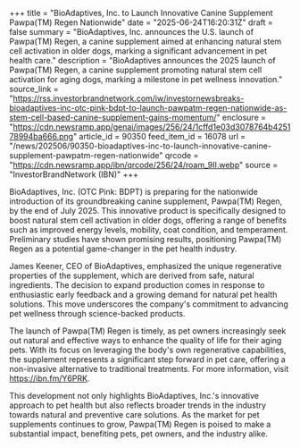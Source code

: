 +++
title = "BioAdaptives, Inc. to Launch Innovative Canine Supplement Pawpa(TM) Regen Nationwide"
date = "2025-06-24T16:20:31Z"
draft = false
summary = "BioAdaptives, Inc. announces the U.S. launch of Pawpa(TM) Regen, a canine supplement aimed at enhancing natural stem cell activation in older dogs, marking a significant advancement in pet health care."
description = "BioAdaptives announces the 2025 launch of Pawpa(TM) Regen, a canine supplement promoting natural stem cell activation for aging dogs, marking a milestone in pet wellness innovation."
source_link = "https://rss.investorbrandnetwork.com/iw/investornewsbreaks-bioadaptives-inc-otc-pink-bdpt-to-launch-pawpatm-regen-nationwide-as-stem-cell-based-canine-supplement-gains-momentum/"
enclosure = "https://cdn.newsramp.app/genai/images/256/24/1cffd1e03d3078764b425178994ba666.png"
article_id = 90350
feed_item_id = 16078
url = "/news/202506/90350-bioadaptives-inc-to-launch-innovative-canine-supplement-pawpatm-regen-nationwide"
qrcode = "https://cdn.newsramp.app/ibn/qrcode/256/24/roam_9II.webp"
source = "InvestorBrandNetwork (IBN)"
+++

<p>BioAdaptives, Inc. (OTC Pink: BDPT) is preparing for the nationwide introduction of its groundbreaking canine supplement, Pawpa(TM) Regen, by the end of July 2025. This innovative product is specifically designed to boost natural stem cell activation in older dogs, offering a range of benefits such as improved energy levels, mobility, coat condition, and temperament. Preliminary studies have shown promising results, positioning Pawpa(TM) Regen as a potential game-changer in the pet health industry.</p><p>James Keener, CEO of BioAdaptives, emphasized the unique regenerative properties of the supplement, which are derived from safe, natural ingredients. The decision to expand production comes in response to enthusiastic early feedback and a growing demand for natural pet health solutions. This move underscores the company's commitment to advancing pet wellness through science-backed products.</p><p>The launch of Pawpa(TM) Regen is timely, as pet owners increasingly seek out natural and effective ways to enhance the quality of life for their aging pets. With its focus on leveraging the body's own regenerative capabilities, the supplement represents a significant step forward in pet care, offering a non-invasive alternative to traditional treatments. For more information, visit <a href='https://ibn.fm/Y6PRK' rel='nofollow' target='_blank'>https://ibn.fm/Y6PRK</a>.</p><p>This development not only highlights BioAdaptives, Inc.'s innovative approach to pet health but also reflects broader trends in the industry towards natural and preventive care solutions. As the market for pet supplements continues to grow, Pawpa(TM) Regen is poised to make a substantial impact, benefiting pets, pet owners, and the industry alike.</p>